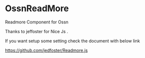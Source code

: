 ﻿OssnReadMore
==========

Readmore Component for Ossn

Thanks to jeffoster for Nice Js .

If you want setup some setting check the document with below link 

https://github.com/jedfoster/Readmore.js
